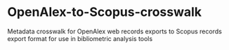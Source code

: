 # OpenAlex-to-Scopus-crosswalk
Metadata crosswalk for OpenAlex web records exports to Scopus records export format for use in bibliometric analysis tools
